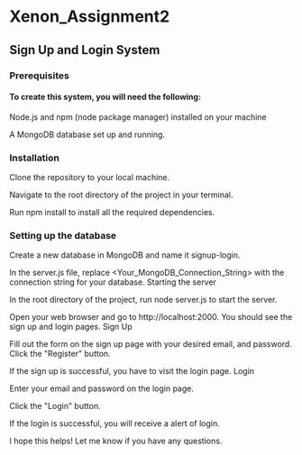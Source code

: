 # Xenon_Assignment2
## Sign Up and Login System

### Prerequisites
#### To create this system, you will need the following:

Node.js and npm (node package manager) installed on your machine


A MongoDB database set up and running.

### Installation
Clone the repository to your local machine.

Navigate to the root directory of the project in your terminal.

Run npm install to install all the required dependencies.

### Setting up the database

Create a new database in MongoDB and name it signup-login.

In the server.js file, replace <Your_MongoDB_Connection_String> with the connection string for your database.
Starting the server

In the root directory of the project, run node server.js to start the server.

Open your web browser and go to http://localhost:2000. You should see the sign up and login pages.
Sign Up

Fill out the form on the sign up page with your desired  email, and password.
Click the "Register" button.

If the sign up is successful, you have to visit the login page.
Login

Enter your email and password on the login page.

Click the "Login" button.

If the login is successful, you will receive a alert of login.

I hope this helps! Let me know if you have any questions.
